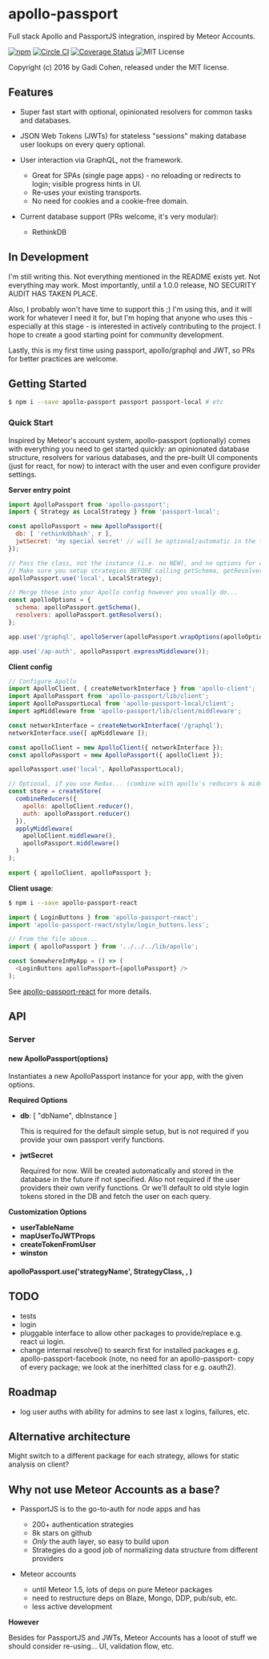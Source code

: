 # apollo-passport

Full stack Apollo and PassportJS integration, inspired by Meteor Accounts.

[![npm](https://img.shields.io/npm/v/apollo-passport.svg?maxAge=2592000)](https://www.npmjs.com/package/apollo-passport) [![Circle CI](https://circleci.com/gh/apollo-passport/apollo-passport.svg?style=shield)](https://circleci.com/gh/apollo-passport/apollo-passport) [![Coverage Status](https://coveralls.io/repos/github/apollo-passport/apollo-passport/badge.svg?branch=master)](https://coveralls.io/github/apollo-passport/apollo-passport?branch=master) ![MIT License](https://img.shields.io/badge/license-MIT-blue.svg)


Copyright (c) 2016 by Gadi Cohen, released under the MIT license.

## Features

* Super fast start with optional, opinionated resolvers for common tasks and databases.
* JSON Web Tokens (JWTs) for stateless "sessions" making database user lookups on every query optional.

* User interaction via GraphQL, not the framework.

  * Great for SPAs (single page apps) - no reloading or redirects to login; visible progress hints in UI.
  * Re-uses your existing transports.
  * No need for cookies and a cookie-free domain.

* Current database support (PRs welcome, it's very modular):

  * RethinkDB

## In Development

I'm still writing this.  Not everything mentioned in the README exists yet.  Not everything may work.  Most importantly, until a 1.0.0 release, NO SECURITY AUDIT HAS TAKEN PLACE.

Also, I probably won't have time to support this ;)  I'm using this, and it will work for whatever I need it for, but I'm hoping that anyone who uses this - especially at this stage - is interested in actively contributing to the project.  I hope to create a good starting point for community development.

Lastly, this is my first time using passport, apollo/graphql and JWT, so PRs for better practices are welcome.

## Getting Started

```sh
$ npm i --save apollo-passport passport passport-local # etc
```

### Quick Start

Inspired by Meteor's account system, apollo-passport (optionally) comes with everything you need to get started quickly: an opinionated database structure, resolvers for various databases, and the pre-built UI components (just for react, for now) to interact with the user and even configure provider settings.

**Server entry point**

```js
import ApolloPassport from 'apollo-passport';
import { Strategy as LocalStrategy } from 'passport-local';

const apolloPassport = new ApolloPassport({
  db: [ 'rethinkdbhash', r ],
  jwtSecret: 'my special secret' // will be optional/automatic in the future
});

// Pass the class, not the instance (i.e. no NEW), and no options for defaults
// Make sure you setup strategies BEFORE calling getSchema, getResolvers below.
apolloPassport.use('local', LocalStrategy);

// Merge these into your Apollo config however you usually do...
const apolloOptions = {
  schema: apolloPassport.getSchema(),
  resolvers: apolloPassport.getResolvers();
};

app.use('/graphql', apolloServer(apolloPassport.wrapOptions(apolloOptions)));

app.use('/ap-auth', apolloPassport.expressMiddleware());
```

**Client config**

```js
// Configure Apollo
import ApolloClient, { createNetworkInterface } from 'apollo-client';
import ApolloPassport from 'apollo-passport/lib/client';
import ApolloPassportLocal from 'apollo-passport-local/client';
import apMiddleware from 'apollo-passport/lib/client/middleware';

const networkInterface = createNetworkInterface('/graphql');
networkInterface.use([ apMiddleware ]);

const apolloClient = new ApolloClient({ networkInterface });
const apolloPassport = new ApolloPassport({ apolloClient });

apolloPassport.use('local', ApolloPassportLocal);

// Optional, if you use Redux... (combine with apollo's reducers & middleware)
const store = createStore(
  combineReducers({
    apollo: apolloClient.reducer(),
    auth: apolloPassport.reducer()
  }),
  applyMiddleware(
    apolloClient.middleware(),
    apolloPassport.middleware()
  )
);

export { apolloClient, apolloPassport };
```

**Client usage**:

```sh
$ npm i --save apollo-passport-react
```

```js
import { LoginButtons } from 'apollo-passport-react';
import 'apollo-passport-react/style/login_buttons.less';

// From the file above...
import { apolloPassport } from '../../../lib/apollo';

const SomewhereInMyApp = () => (
  <LoginButtons apolloPassport={apolloPassport} />
);
```

See [apollo-passport-react](https://www.npmjs.com/package/apollo-passport-react) for more details.

## API

### Server

#### new ApolloPassport(options)

Instantiates a new ApolloPassport instance for your app, with the given options.

**Required Options**

* **db**: [ "dbName", dbInstance ]

  This is required for the default simple setup, but is not required if you provide your own passport verify functions.

* **jwtSecret**

  Required for now.  Will be created automatically and stored in the database in the future if not specified.  Also not required if the user providers their own verify functions.  Or we'll default to old style login tokens stored in the DB and fetch the user on each query.

**Customization Options**

* **userTableName**
* **mapUserToJWTProps**
* **createTokenFromUser**
* **winston**

#### apolloPassport.use('strategyName', StrategyClass, <options>, <verifyCallback>)

## TODO

* tests
* login
* pluggable interface to allow other packages to provide/replace e.g. react ui login.
* change internal resolve() to search first for installed packages e.g. apollo-passport-facebook (note, no need for an apollo-passport- copy of every package; we look at the inerhitted class for e.g. oauth2).

## Roadmap

* log user auths with ability for admins to see last x logins, failures, etc.

## Alternative architecture

Might switch to a different package for each strategy, allows for static analysis on client?

## Why not use Meteor Accounts as a base?

* PassportJS is to the go-to-auth for node apps and has
  * 200+ authentication strategies
  * 8k stars on github
  * *Only* the auth layer, so easy to build upon
  * Strategies do a good job of normalizing data structure from different providers

* Meteor accounts
  * until Meteor 1.5, lots of deps on pure Meteor packages
  * need to restructure deps on Blaze, Mongo, DDP, pub/sub, etc.
  * less active development

**However**

Besides for PassportJS and JWTs, Meteor Accounts has a looot of stuff we
should consider re-using... UI, validation flow, etc.
